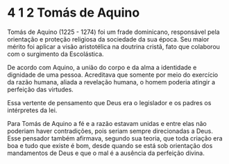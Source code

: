 # 4 1 2 Tomás de Aquino

Tomás de Aquino (1225 - 1274) foi um frade dominicano, responsável pela orientação e proteção religiosa da sociedade da sua época. Seu maior mérito foi aplicar a visão aristotélica na doutrina cristã, fato que colaborou com o surgimento da Escolástica.

De acordo com Aquino, a união do corpo e da alma a identidade e dignidade de uma pessoa. Acreditava que somente por meio do exercício da razão humana, aliada a revelação humana, o homem poderia atingir a perfeição das virtudes.

Essa vertente de pensamento que Deus era o legislador e os padres os intérpretes da lei.

Para Tomás de Aquino a fé e a razão estavam unidas e entre elas não poderiam haver contradições, pois seriam sempre direcionadas a Deus. Esse pensador também afirmava, segundo sua teoria, que toda criação era boa e tudo que existe é bom, desde quando se está sob orientação dos mandamentos de Deus e que o mal é a ausência da perfeição divina.